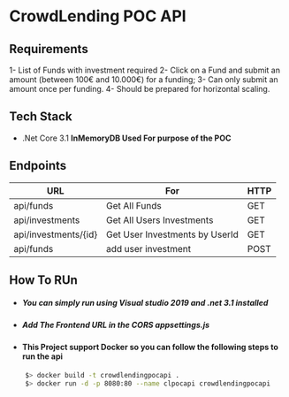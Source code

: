 # CrowdLending POC API

## Requirements
1- List of Funds with investment required
2- Click on a Fund and submit an amount (between 100€ and 10.000€) for a funding;
3- Can only submit an amount once per funding.
4- Should be prepared for horizontal scaling.

## Tech Stack
- .Net Core 3.1
**InMemoryDB Used For purpose of the POC**

## Endpoints
| URL | For | HTTP|
| ------ | ------ |------
| api/funds | Get All Funds |GET
| api/investments | Get All Users Investments |GET
| api/investments/{id} | Get User Investments by UserId |GET
| api/funds | add user investment |POST

## How To RUn
- ##### You can simply run using Visual studio 2019 and .net 3.1 installed
- ##### Add The Frontend URL in the CORS appsettings.js

- #### This Project support Docker so you can follow the following steps to run the api
```sh
    $> docker build -t crowdlendingpocapi .
    $> docker run -d -p 8080:80 --name clpocapi crowdlendingpocapi
```

